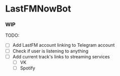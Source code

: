 # LastFMNowBot
### WIP

TODO:
- [ ] Add LastFM account linking to Telegram account
- [ ] Check if user is listening to anything
- [ ] Add current track's links to streaming services
  - [ ] VK
  - [ ] Spotify
